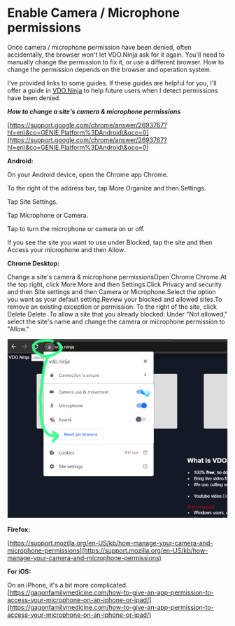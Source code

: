 # Enable Camera / Microphone permissions

Once camera / microphone permission have been denied, often accidentally, the browser won't let VDO.Ninja ask for it again. You'll need to manually change the permission to fix it, or use a different browser. How to change the permission depends on the browser and operation system.

I've provided links to some guides. If these guides are helpful for you, I'll offer a guide in [VDO.Ninja](https://vdo.ninja/) to help future users when I detect permissions have been denied.

_**How to change a site's camera & microphone permissions**_

[https://support.google.com/chrome/answer/2693767?hl=en\&co=GENIE.Platform%3DAndroid\&oco=0](https://support.google.com/chrome/answer/2693767?hl=en\&co=GENIE.Platform%3DAndroid\&oco=0)

**Android:**

On your Android device, open the Chrome app Chrome.

To the right of the address bar, tap More Organize and then Settings.

Tap Site Settings.

Tap Microphone or Camera.

Tap to turn the microphone or camera on or off.

If you see the site you want to use under Blocked, tap the site and then Access your microphone and then Allow.



**Chrome Desktop:**

Change a site's camera & microphone permissionsOpen Chrome Chrome.At the top right, click More More and then Settings.Click Privacy and security and then Site settings and then Camera or Microphone.Select the option you want as your default setting.Review your blocked and allowed sites.To remove an existing exception or permission: To the right of the site, click Delete Delete .To allow a site that you already blocked: Under "Not allowed," select the site's name and change the camera or microphone permission to "Allow."

![](<../.gitbook/assets/image (43).png>)



**Firefox:**

[https://support.mozilla.org/en-US/kb/how-manage-your-camera-and-microphone-permissions](https://support.mozilla.org/en-US/kb/how-manage-your-camera-and-microphone-permissions)

**For iOS:**

On an iPhone, it's a bit more complicated.[https://gagonfamilymedicine.com/how-to-give-an-app-permission-to-access-your-microphone-on-an-iphone-or-ipad/](https://gagonfamilymedicine.com/how-to-give-an-app-permission-to-access-your-microphone-on-an-iphone-or-ipad/)
